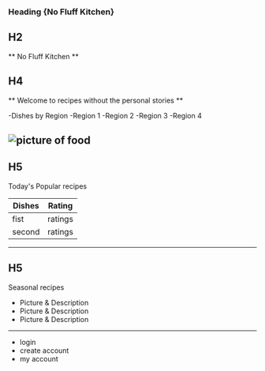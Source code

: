 ### Heading {No Fluff Kitchen}

## H2 
** No Fluff Kitchen ** 




## H4 
** Welcome to recipes without the personal stories **

-Dishes by Region
-Region 1
-Region 2
-Region 3
-Region 4

![picture of food ](imageOfFood.jpg)
----------------------------------------
## H5
Today's Popular recipes

|Dishes | Rating|
|-------|-------|
|fist   | ratings|
|second | ratings|
--------------------------------------
## H5
Seasonal recipes

- Picture & Description
- Picture & Description
- Picture & Description
-------------------------------------

- login
- create account
- my account











